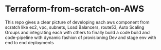 # Terraform-from-scratch-on-AWS
This repo gives a clear picture of developing each aws component from scratch like ec2, vpc, subnets, Load Balancers, route53, Auto Scaling Groups and integrating each with others to finally build a  code build and code-pipeline with dynamic fashion of provisioning Dev and stage env with end to end deployments
